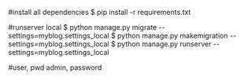 #install all dependencies
$ pip install -r requirements.txt

#runserver local
$ python manage.py migrate --settings=myblog.settings_local
$ python manage.py makemigration --settings=myblog.settings_local
$ python manage.py runserver --settings=myblog.settings_local

#user, pwd
admin, password
